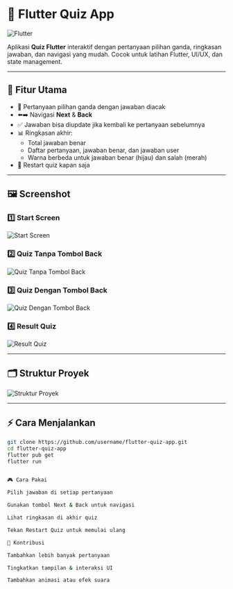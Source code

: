 # 📝 Flutter Quiz App

![Flutter](https://img.shields.io/badge/Flutter-02569B?style=for-the-badge&logo=flutter&logoColor=white)

Aplikasi **Quiz Flutter** interaktif dengan pertanyaan pilihan ganda, ringkasan jawaban, dan navigasi yang mudah. Cocok untuk latihan Flutter, UI/UX, dan state management.

---

## 🚀 Fitur Utama

- 🎯 Pertanyaan pilihan ganda dengan jawaban diacak
- ⬅️➡️ Navigasi **Next** & **Back**
- ✅ Jawaban bisa diupdate jika kembali ke pertanyaan sebelumnya
- 📊 Ringkasan akhir:
  - Total jawaban benar
  - Daftar pertanyaan, jawaban benar, dan jawaban user
  - Warna berbeda untuk jawaban benar (hijau) dan salah (merah)
- 🔄 Restart quiz kapan saja

---

## 🖼 Screenshot

### 1️⃣ Start Screen

![Start Screen](assets/demo/start_screen.png)

### 2️⃣ Quiz Tanpa Tombol Back

![Quiz Tanpa Tombol Back](assets/demo/quiz_tanpa_tombol_back.png)

### 3️⃣ Quiz Dengan Tombol Back

![Quiz Dengan Tombol Back](assets/demo/quiz_dengan_tombol_back.png)

### 4️⃣ Result Quiz

![Result Quiz](assets/demo/result_quiz.png)

---

## 🗂 Struktur Proyek

![Struktur Proyek](assets/demo/struktur.png)

---

## ⚡ Cara Menjalankan

```bash
git clone https://github.com/username/flutter-quiz-app.git
cd flutter-quiz-app
flutter pub get
flutter run


🎮 Cara Pakai

Pilih jawaban di setiap pertanyaan

Gunakan tombol Next & Back untuk navigasi

Lihat ringkasan di akhir quiz

Tekan Restart Quiz untuk memulai ulang

🤝 Kontribusi

Tambahkan lebih banyak pertanyaan

Tingkatkan tampilan & interaksi UI

Tambahkan animasi atau efek suara

```
